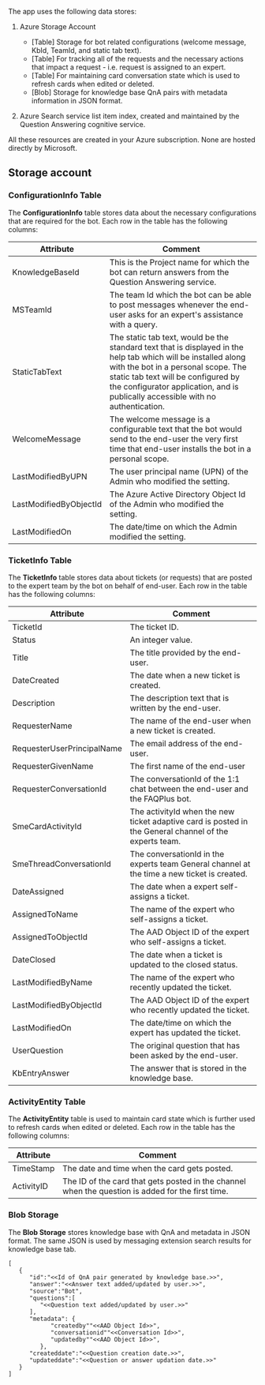 The app uses the following data stores:

1. Azure Storage Account

   * [Table] Storage for bot related configurations (welcome message, KbId, TeamId, and static tab text).
   * [Table] For tracking all of the requests and the necessary actions that impact a request - i.e. request is assigned to an expert.
   * [Table] For maintaining card conversation state which is used to refresh cards when edited or deleted.
   * [Blob]  Storage for knowledge base QnA pairs with metadata information in JSON format.

2. Azure Search service list item index, created and maintained by the Question Answering cognitive service.

 All these resources are created in your Azure subscription. None are hosted directly by Microsoft.

## Storage account
 ### ConfigurationInfo Table
 
The **ConfigurationInfo** table stores data about the necessary configurations that are required for the bot. Each row in the table has the following columns:

|Attribute | Comment|
-----------|---------
KnowledgeBaseId | This is the Project name for which the bot can return answers from the Question Answering service.
MSTeamId | The team Id which the bot can be able to post messages whenever the end-user asks for an expert's assistance with a query.
StaticTabText | The static tab text, would be the standard text that is displayed in the help tab which will be installed along with the bot in a personal scope. The static tab text will be configured by the configurator application, and is publically accessible with no authentication.
WelcomeMessage | The welcome message is a configurable text that the bot would send to the end-user the very first time that end-user installs the bot in a personal scope.
LastModifiedByUPN | The user principal name (UPN) of the Admin who modified the setting.
LastModifiedByObjectId | The Azure Active Directory Object Id of the Admin who modified the setting.
LastModifiedOn | The date/time on which the Admin modified the setting.

### TicketInfo Table

The **TicketInfo** table stores data about tickets (or requests) that are posted to the expert team by the bot on behalf of end-user. Each row in the table has the following columns:
  
|Attribute | Comment|
-----------|---------
|TicketId|The ticket ID.
|Status|An integer value.
|Title|The title provided by the end-user.
|DateCreated|The date when a new ticket is created.
|Description|The description text that is written by the end-user.
|RequesterName|The name of the end-user when a new ticket is created.
|RequesterUserPrincipalName|The email address of the end-user.
|RequesterGivenName|The first name of the end-user
|RequesterConversationId|The conversationId of the 1:1 chat between the end-user and the FAQPlus bot.
|SmeCardActivityId|The activityId when the new ticket adaptive card is posted in the General channel of the experts team.
|SmeThreadConversationId|The conversationId in the experts team General channel at the time a new ticket is created.
|DateAssigned|The date when a expert self-assigns a ticket.
|AssignedToName|The name of the expert who self-assigns a ticket.
|AssignedToObjectId|The AAD Object ID of the expert who self-assigns a ticket.
|DateClosed|The date when a ticket is updated to the closed status.
|LastModifiedByName|The name of the expert who recently updated the ticket.
|LastModifiedByObjectId|The AAD Object ID of the expert who recently updated the ticket.
|LastModifiedOn|The date/time on which the expert has updated the ticket.
|UserQuestion|The original question that has been asked by the end-user.
|KbEntryAnswer|The answer that is stored in the knowledge base.

### ActivityEntity Table 

The **ActivityEntity** table is used to maintain card state which is further used to refresh cards when edited or deleted. Each row in the table has the following columns:

|Attribute | Comment|
-----------|---------
TimeStamp | The date and time when the card gets posted.
ActivityID | The ID of the card that gets posted in the channel when the question is added for the first time.

### Blob Storage

The **Blob Storage** stores knowledge base with QnA and metadata in JSON format.
The same JSON is used by messaging extension search results for knowledge base tab.

```
[ 
   { 
      "id":"<<Id of QnA pair generated by knowledge base.>>",
      "answer":"<<Answer text added/updated by user.>>",
      "source":"Bot",
      "questions":[ 
         "<<Question text added/updated by user.>>"
      ],
      "metadata": { 
            "createdby""<<AAD Object Id>>",
            "conversationid""<<Conversation Id>>",
            "updatedby""<<AAD Object Id>>",
         },
      "createddate":"<<Question creation date.>>",
      "updateddate":"<<Question or answer updation date.>>"
   }
]
```